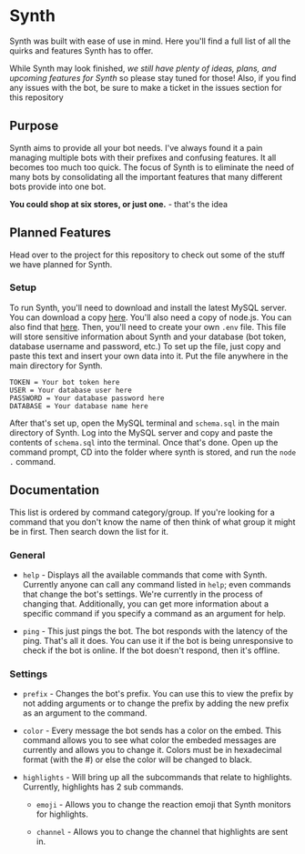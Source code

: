 # Synth

Synth was built with ease of use in mind. Here you'll find a full list of all the quirks and features Synth has to offer.

While Synth may look finished, *we still have plenty of ideas, plans, and upcoming features for Synth* so please stay tuned for those! Also, if you find any issues with the bot, be sure to make a ticket in the issues section for this repository

## Purpose

Synth aims to provide all your bot needs. I've always found it a pain managing multiple bots with their prefixes and confusing features. It all becomes too much too quick. The focus of Synth is to eliminate the need of many bots by consolidating all the important features that many different bots provide into one bot.

**You could shop at six stores, or just one.** - that's the idea

## Planned Features

Head over to the project for this repository to check out some of the stuff we have planned for Synth.

### Setup

To run Synth, you'll need to download and install the latest MySQL server. You can download a copy [here](https://dev.mysql.com/downloads/installer/). You'll also need a copy of node.js. You can also find that [here](https://nodejs.org/en/download/). Then, you'll need to create your own `.env` file. This file will store sensitive information about Synth and your database (bot token, database username and password, etc.) To set up the file, just copy and paste this text and insert your own data into it. Put the file anywhere in the main directory for Synth.

```
TOKEN = Your bot token here
USER = Your database user here
PASSWORD = Your database password here
DATABASE = Your database name here
```

After that's set up, open the MySQL terminal and `schema.sql` in the main directory of Synth. Log into the MySQL server and copy and paste the contents of `schema.sql` into the terminal. Once that's done. Open up the command prompt, CD into the folder where synth is stored, and run the `node .` command.

## Documentation

This list is ordered by command category/group. If you're looking for a command that you don't know the name of then think of what group it might be in first. Then search down the list for it.

### General

* `help` - Displays all the available commands that come with Synth. Currently anyone can call any command listed in `help`; even commands that change the bot's settings. We're currently in the process of changing that. Additionally, you can get more information about a specific command if you specify a command as an argument for help.

* `ping` - This just pings the bot. The bot responds with the latency of the ping. That's all it does. You can use it if the bot is being unresponsive to check if the bot is online. If the bot doesn't respond, then it's offline. 

### Settings

* `prefix` - Changes the bot's prefix. You can use this to view the prefix by not adding arguments or to change the prefix by adding the new prefix as an argument to the command.

* `color` - Every message the bot sends has a color on the embed. This command allows you to see what color the embeded messages are currently and allows you to change it. Colors must be in hexadecimal format (with the #) or else the color will be changed to black.

* `highlights` - Will bring up all the subcommands that relate to highlights. Currently, highlights has 2 sub commands.

    * `emoji` - Allows you to change the reaction emoji that Synth monitors for highlights.
    
    * `channel` - Allows you to change the channel that highlights are sent in.
